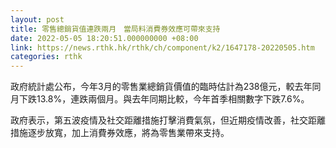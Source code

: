 ```yaml
---
layout: post
title: 零售總銷貨值連跌兩月　當局料消費券效應可帶來支持
date: 2022-05-05 18:20:51.000000000 +08:00
link: https://news.rthk.hk/rthk/ch/component/k2/1647178-20220505.htm
categories: rthk
---
```


政府統計處公布，今年3月的零售業總銷貨價值的臨時估計為238億元，較去年同月下跌13.8%，連跌兩個月。與去年同期比較，今年首季相關數字下跌7.6%。

政府表示，第五波疫情及社交距離措施打擊消費氣氛，但近期疫情改善，社交距離措施逐步放寬，加上消費券效應，將為零售業帶來支持。
